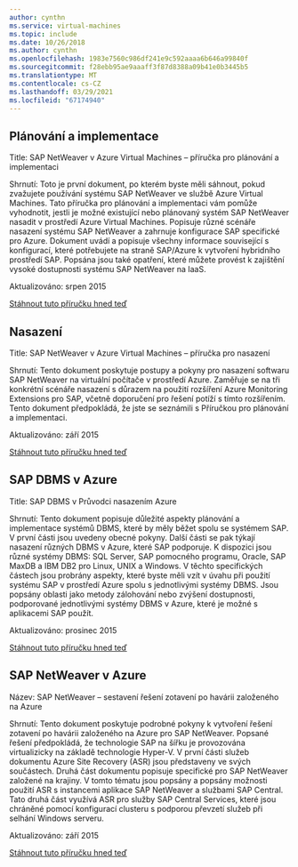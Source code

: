 ```yaml
---
author: cynthn
ms.service: virtual-machines
ms.topic: include
ms.date: 10/26/2018
ms.author: cynthn
ms.openlocfilehash: 1983e7560c986df241e9c592aaaa6b646a99840f
ms.sourcegitcommit: f28ebb95ae9aaaff3f87d8388a09b41e0b3445b5
ms.translationtype: MT
ms.contentlocale: cs-CZ
ms.lasthandoff: 03/29/2021
ms.locfileid: "67174940"
---
```

## <a name="planning-and-implementation"></a>Plánování a implementace
Title: SAP NetWeaver v Azure Virtual Machines – příručka pro plánování a implementaci

Shrnutí: Toto je první dokument, po kterém byste měli sáhnout, pokud zvažujete používání systému SAP NetWeaver ve službě Azure Virtual Machines. Tato příručka pro plánování a implementaci vám pomůže vyhodnotit, jestli je možné existující nebo plánovaný systém SAP NetWeaver nasadit v prostředí Azure Virtual Machines. Popisuje různé scénáře nasazení systému SAP NetWeaver a zahrnuje konfigurace SAP specifické pro Azure. Dokument uvádí a popisuje všechny informace související s konfigurací, které potřebujete na straně SAP/Azure k vytvoření hybridního prostředí SAP. Popsána jsou také opatření, které můžete provést k zajištění vysoké dostupnosti systému SAP NetWeaver na IaaS.

Aktualizováno: srpen 2015

[Stáhnout tuto příručku hned teď](https://go.microsoft.com/fwlink/?LinkId=397963)

## <a name="deployment"></a>Nasazení
Title: SAP NetWeaver v Azure Virtual Machines – příručka pro nasazení

Shrnutí: Tento dokument poskytuje postupy a pokyny pro nasazení softwaru SAP NetWeaver na virtuální počítače v prostředí Azure. Zaměřuje se na tři konkrétní scénáře nasazení s důrazem na použití rozšíření Azure Monitoring Extensions pro SAP, včetně doporučení pro řešení potíží s tímto rozšířením. Tento dokument předpokládá, že jste se seznámili s Příručkou pro plánování a implementaci.

Aktualizováno: září 2015

[Stáhnout tuto příručku hned teď](https://go.microsoft.com/fwlink/?LinkId=397964)

## <a name="sap-dbms-on-azure"></a>SAP DBMS v Azure
Title: SAP DBMS v Průvodci nasazením Azure

Shrnutí: Tento dokument popisuje důležité aspekty plánování a implementace systémů DBMS, které by měly běžet spolu se systémem SAP. V první části jsou uvedeny obecné pokyny. Další části se pak týkají nasazení různých DBMS v Azure, které SAP podporuje. K dispozici jsou různé systémy DBMS: SQL Server, SAP pomocného programu, Oracle, SAP MaxDB a IBM DB2 pro Linux, UNIX a Windows. V těchto specifických částech jsou probrány aspekty, které byste měli vzít v úvahu při použití systému SAP v prostředí Azure spolu s jednotlivými systémy DBMS. Jsou popsány oblasti jako metody zálohování nebo zvýšení dostupnosti, podporované jednotlivými systémy DBMS v Azure, které je možné s aplikacemi SAP použít.

Aktualizováno: prosinec 2015

[Stáhnout tuto příručku hned teď](https://go.microsoft.com/fwlink/?LinkId=397965)

## <a name="sap-netweaver-on-azure"></a>SAP NetWeaver v Azure
Název: SAP NetWeaver – sestavení řešení zotavení po havárii založeného na Azure

Shrnutí: Tento dokument poskytuje podrobné pokyny k vytvoření řešení zotavení po havárii založeného na Azure pro SAP NetWeaver. Popsané řešení předpokládá, že technologie SAP na šířku je provozována virtualizicky na základě technologie Hyper-V. V první části služeb dokumentu Azure Site Recovery (ASR) jsou představeny ve svých součástech. Druhá část dokumentu popisuje specifické pro SAP NetWeaver založené na krajiny. V tomto tématu jsou popsány a popsány možnosti použití ASR s instancemi aplikace SAP NetWeaver a službami SAP Central. Tato druhá část využívá ASR pro služby SAP Central Services, které jsou chráněné pomocí konfigurací clusteru s podporou převzetí služeb při selhání Windows serveru.

Aktualizováno: září 2015

[Stáhnout tuto příručku hned teď](https://go.microsoft.com/fwlink/?LinkID=521971)

